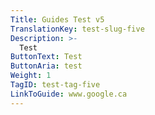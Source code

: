 ```yaml
---
Title: Guides Test v5
TranslationKey: test-slug-five
Description: >-
  Test
ButtonText: Test
ButtonAria: test
Weight: 1
TagID: test-tag-five
LinkToGuide: www.google.ca
---
```


